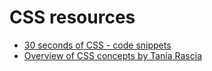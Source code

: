 # CSS resources

* [30 seconds of CSS - code snippets](https://css.30secondsofcode.org/)
* [Overview of CSS concepts by Tania Rascia](https://www.taniarascia.com/overview-of-css-concepts/)
